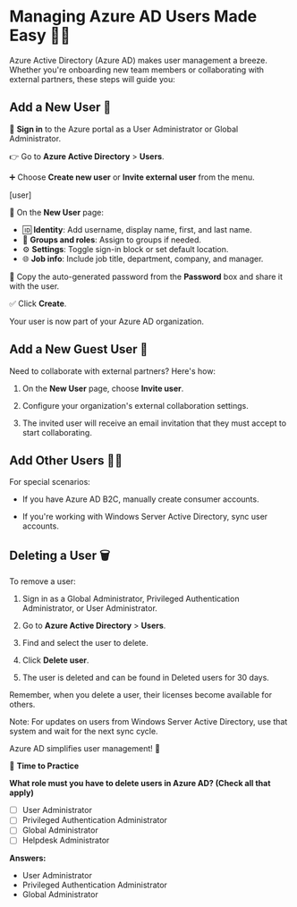 
# Managing Azure AD Users Made Easy 🧑‍💼

Azure Active Directory (Azure AD) makes user management a breeze. Whether you're onboarding new team members or collaborating with external partners, these steps will guide you:

## Add a New User 👥

🚀 **Sign in** to the Azure portal as a User Administrator or Global Administrator.

👉 Go to **Azure Active Directory** > **Users**.

➕ Choose **Create new user** or **Invite external user** from the menu.

[user]

📝 On the **New User** page:

   - 🆔 **Identity**: Add username, display name, first, and last name.
   - 🎯 **Groups and roles**: Assign to groups if needed.
   - ⚙️ **Settings**: Toggle sign-in block or set default location.
   - 🌐 **Job info**: Include job title, department, company, and manager.

🔑 Copy the auto-generated password from the **Password** box and share it with the user.

✅ Click **Create**.

Your user is now part of your Azure AD organization.

## Add a New Guest User 👤

Need to collaborate with external partners? Here's how:

1. On the **New User** page, choose **Invite user**.

2. Configure your organization's external collaboration settings.

3. The invited user will receive an email invitation that they must accept to start collaborating.

## Add Other Users 👩‍💻

For special scenarios:

- If you have Azure AD B2C, manually create consumer accounts.

- If you're working with Windows Server Active Directory, sync user accounts.

## Deleting a User 🗑️

To remove a user:

1. Sign in as a Global Administrator, Privileged Authentication Administrator, or User Administrator.

2. Go to **Azure Active Directory** > **Users**.

3. Find and select the user to delete.

4. Click **Delete user**.

5. The user is deleted and can be found in Deleted users for 30 days.

Remember, when you delete a user, their licenses become available for others.

Note: For updates on users from Windows Server Active Directory, use that system and wait for the next sync cycle.

Azure AD simplifies user management! 🚀

🧐 **Time to Practice**

**What role must you have to delete users in Azure AD? (Check all that apply)**

- [ ] User Administrator
- [ ] Privileged Authentication Administrator
- [ ] Global Administrator
- [ ] Helpdesk Administrator

**Answers:**

- User Administrator
- Privileged Authentication Administrator
- Global Administrator
